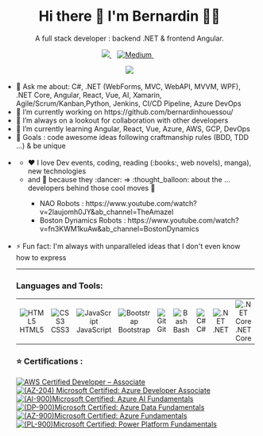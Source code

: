 <h1 align="center">
  Hi there 👋 I'm Bernardin 👨‍💻
</h1>

<p align='center'>
  A full stack developer :  backend .NET &  frontend Angular.
</p>

<p align='center'>
	<a href="https://www.linkedin.com/in/bernardinhouessou/">
	<img src="https://img.shields.io/badge/linkedin-%230077B5.svg?&style=for-the-badge&logo=linkedin&logoColor=white" />
	</a>&nbsp;&nbsp;
	<a href="https://medium.com/@bernardin.houessou">
	<img alt="Medium" src="https://img.shields.io/badge/Medium-12100E.svg?&style=for-the-badge&logo=medium&logoColor=white" />
	</a>&nbsp;&nbsp;
</p>


<p align='center'>
	<a href="#"><img src="https://github-readme-stats.vercel.app/api?username=bernardinhouessou&show_icons=true&locale=en&count_private=true&theme=dark" width="350"></a>
</p>

<ul>
  <li>💬 Ask me about:  C#, .NET (WebForms, MVC, WebAPI, MVVM, WPF), .NET Core, Angular, React, Vue, AI, Xamarin, Agile/Scrum/Kanban,Python, Jenkins, CI/CD Pipeline, Azure DevOps</li>   
  <li>🔭 I’m currently working on https://github.com/bernardinhouessou/</li>
  <li> 👯 I’m always on a lookout for collaboration with other developers </li>
  <li>🌱 I’m currently learning Angular, React, Vue, Azure, AWS, GCP, DevOps </li>
  <li>🥅 Goals : code awesome ideas following craftmanship rules (BDD, TDD ...) & be unique</li>
  
<br>
  <li>
      <ul>  
        <li>❤️ I love Dev events, coding, reading (:books:, web novels), manga), new technologies </li>
        <li> and 🤖 because they :dancer:  => :thought_balloon: about the ... developers behind those cool moves 💪</li>  
          <ul>
             <li> NAO Robots :  https://www.youtube.com/watch?v=2laujomh0JY&ab_channel=TheAmazel </li>  
             <li> Boston Dynamics Robots :  https://www.youtube.com/watch?v=fn3KWM1kuAw&ab_channel=BostonDynamics </li>
         </ul>  
</ul>
<br>
<li>⚡ Fun fact: I'm always with unparalleled ideas that I don't even know how to express</li>
<hr>

<h3 align="left">Languages and Tools:</h3>


<table align="center" style="border-color:transparent;">
  <tr>
    <td align="center" width="50px">
      <img src="https://cdn.jsdelivr.net/gh/devicons/devicon/icons/html5/html5-original.svg" alt="HTML5"><br>HTML5
    </td>
    <td align="center" width="50px">
      <img src="https://cdn.jsdelivr.net/gh/devicons/devicon/icons/css3/css3-original.svg" alt="CSS3"><br>CSS3
    </td>
    <td align="center" width="50px">
      <img src="https://cdn.jsdelivr.net/gh/devicons/devicon/icons/javascript/javascript-plain.svg" alt="JavaScript"><br>JavaScript
    </td>
    <td align="center" width="50px">
      <img src="https://cdn.jsdelivr.net/gh/devicons/devicon/icons/bootstrap/bootstrap-original.svg" alt="Bootstrap"><br>Bootstrap
    </td>
    <td align="center" width="50px">
      <img src="https://cdn.jsdelivr.net/gh/devicons/devicon/icons/git/git-original.svg" alt="Git"><br>Git
    </td>
    <td align="center" width="50px">
      <img src="https://cdn.jsdelivr.net/gh/devicons/devicon/icons/bash/bash-original.svg" alt="Bash"><br>Bash
    </td>
    <td align="center" width="50px">
      <img src="https://cdn.jsdelivr.net/gh/devicons/devicon/icons/csharp/csharp-original.svg" alt="C#"><br>C#
    </td>
    <td align="center" width="50px">
      <img src="https://cdn.jsdelivr.net/gh/devicons/devicon/icons/dot-net/dot-net-original.svg" alt=".NET"><br>.NET
    </td>
    <td align="center" width="50px">
      <img src="https://cdn.jsdelivr.net/gh/devicons/devicon/icons/dotnetcore/dotnetcore-original.svg" alt=".NET Core"><br>.NET Core
    </td>
    <td align="center" width="50px">
      <img src="https://cdn.jsdelivr.net/gh/devicons/devicon/icons/vscode/vscode-original.svg" alt="VS Code"><br>VS Code
    </td>
    <td align="center" width="50px">
      <img src="https://cdn.jsdelivr.net/gh/devicons/devicon/icons/xcode/xcode-original.svg" alt="X Code"><br>X Code
    </td>
    <td align="center" width="50px">
      <img src="https://cdn.jsdelivr.net/gh/devicons/devicon/icons/visualstudio/visualstudio-plain.svg" alt="Visual Studio"><br>Visual Studio
    </td>
    <td align="center" width="50px">
      <img src="https://cdn.jsdelivr.net/gh/devicons/devicon/icons/microsoftsqlserver/microsoftsqlserver-plain.svg" alt="SQL"><br>SQL
    </td>
    <td align="center" width="50px">
      <img src="https://cdn.jsdelivr.net/gh/devicons/devicon/icons/postgresql/postgresql-original.svg" alt="PostgreSQL"><br>PostgreSQL
    </td>
    <td align="center" width="50px">
      <img src="https://cdn.jsdelivr.net/gh/devicons/devicon/icons/mysql/mysql-original.svg" alt="MySQL"><br>MySQL
    </td>
    <td align="center" width="50px">
      <img src="https://cdn.jsdelivr.net/gh/devicons/devicon/icons/mongodb/mongodb-original.svg" alt="MongoDB"><br>MongoDB
    </td>
    <td align="center" width="50px">
      <img src="https://cdn.worldvectorlogo.com/logos/aws-dynamodb.svg" alt="DynamoDB"><br>DynamoDB
    </td>
    <td align="center" width="50px">
      <img src="https://cdn.jsdelivr.net/gh/devicons/devicon/icons/windows8/windows8-original.svg" alt="Windows"><br>Windows
    </td>
    <td align="center" width="50px">
      <img src="https://cdn.jsdelivr.net/gh/devicons/devicon/icons/linux/linux-original.svg" alt="Linux"><br>Linux
    </td>
    <td align="center" width="50px">
      <img src="https://upload.wikimedia.org/wikipedia/commons/f/fa/Apple_logo_black.svg" alt="macOS"><br>macOS
    </td>
    <td align="center" width="50px">
      <img src="https://cdn.jsdelivr.net/gh/devicons/devicon/icons/azure/azure-original.svg" alt="Azure"><br>Azure
    </td>
    <td align="center" width="50px">
      <img src="https://cdn.jsdelivr.net/gh/devicons/devicon/icons/amazonwebservices/amazonwebservices-original.svg" alt="AWS"><br>AWS
    </td>
    <td align="center" width="50px">
      <img src="https://cdn.jsdelivr.net/gh/devicons/devicon/icons/googlecloud/googlecloud-original.svg" alt="GCP"><br>GCP
    </td>
    <td align="center" width="50px">
      <img src="https://upload.wikimedia.org/wikipedia/commons/3/3f/Redmine_logo.svg" alt="Redmine"><br>Redmine
    </td>
    <td align="center" width="50px">
      <img src="https://cdn.jsdelivr.net/gh/devicons/devicon/icons/jira/jira-original-wordmark.svg" alt="Jira"><br>Jira
    </td>
    <td align="center" width="50px">
      <img src="https://cdn.jsdelivr.net/gh/devicons/devicon/icons/jenkins/jenkins-original.svg" alt="Jenkins"><br>Jenkins
    </td>
    <td align="center" width="50px">
      <img  style="background:white;" src="https://www.cdnlogo.com/logos/s/58/sonarqube.svg" alt="SonarQube"><br>SonarQube
    </td>
    <td align="center" width="50px">
      <img src="https://checkmarx.com/wp-content/uploads/2021/04/checkmarx-logo-mobile.png" alt="Checkmarx"><br>Checkmarx
    </td>
    <td align="center" width="50px">
      <img src="https://cdn.jsdelivr.net/gh/devicons/devicon/icons/docker/docker-original.svg" alt="Docker"><br>Docker
    </td>
    <td align="center" width="50px">
      <img src="https://cdn.jsdelivr.net/gh/devicons/devicon/icons/kubernetes/kubernetes-plain.svg" alt="Kubernetes"><br>Kubernetes
    </td>
    <td align="center" width="50px">
      <img src="https://cdn.jsdelivr.net/gh/devicons/devicon/icons/ansible/ansible-original.svg" alt="Ansible"><br>Ansible
    </td>
    <td align="center" width="50px">
      <img src="https://cdn.jsdelivr.net/gh/devicons/devicon/icons/terraform/terraform-original.svg" alt="Terraform"><br>Terraform
    </td>
    <td align="center" width="50px">
      <img src="https://cdn.jsdelivr.net/gh/devicons/devicon/icons/heroku/heroku-original.svg" alt="Heroku"><br>Heroku
    </td>
    <td align="center" width="50px">
      <img src="https://cdn.iconscout.com/icon/free/png-512/free-azure-devops-3521296-2944715.png" alt="Azure DevOps"><br>Azure DevOps
    </td>
    <td align="center" width="50px">
      <img src="https://learn.microsoft.com/en-us/azure/devops/media/index/devopsiconboards96.svg" alt="Azure Boards"><br>Azure Boards
    </td>
    <td align="center" width="50px">
      <img src="https://learn.microsoft.com/en-us/azure/devops/media/index/devopsiconpipelines96.svg" alt="Azure Pipelines"><br>Azure Pipelines
    </td>
    <td align="center" width="50px">
      <img src="https://cdn.jsdelivr.net/gh/devicons/devicon/icons/typescript/typescript-original.svg" alt="Typescript"><br>Typescript
    </td>
    <td align="center" width="50px">
      <img src="https://cdn.jsdelivr.net/gh/devicons/devicon/icons/angularjs/angularjs-original.svg" alt="Angular"><br>Angular
    </td>
    <td align="center" width="50px">
      <img src="https://raw.githubusercontent.com/Bernardinhouessou/bernardinhouessou/main/img/angular_gradient.png" alt="Angular"><br>Angular
    </td>
    <td align="center" width="50px">
      <img src="https://cdn.jsdelivr.net/gh/devicons/devicon/icons/react/react-original.svg" alt="React"><br>React
    </td>
    <td align="center" width="50px">
      <img src="https://cdn.jsdelivr.net/gh/devicons/devicon/icons/vuejs/vuejs-original.svg" alt="Vue"><br>Vue
    </td>
    <td align="center" width="50px">
      <img src="https://cdn.jsdelivr.net/gh/devicons/devicon/icons/webpack/webpack-original.svg" alt="Webpack"><br>Webpack
    </td><td align="center" width="50px">
      <img src="https://cdn.jsdelivr.net/gh/devicons/devicon/icons/nodejs/nodejs-original.svg" alt="NodeJs"><br>NodeJs
    </td>
    <td align="center" width="50px">
      <img src="https://cdn.jsdelivr.net/gh/devicons/devicon/icons/python/python-original.svg" alt="Python"><br>Python
    </td>
    <td align="center" width="50px" height="45px">
      <img src="https://cdn.jsdelivr.net/gh/devicons/devicon/icons/java/java-original.svg" alt="Java"><br>Java
    </td>
    <td align="center" width="50px" height="45px">
      <img src="https://cdn.jsdelivr.net/gh/devicons/devicon/icons/groovy/groovy-original.svg" alt="Groovy"><br>Groovy
    </td>
    <td align="center" width="50px">
      <img src="https://upload.wikimedia.org/wikipedia/commons/e/e9/Notion-logo.svg" alt="Notion"><br>Notion
    </td>
    <td align="center" width="50px">
      <img src="https://cdn.jsdelivr.net/gh/devicons/devicon/icons/redis/redis-original.svg" alt="Redis"><br>Redis
    </td>
    <td align="center" width="50px">
      <img src="https://warren-buckley.gallerycdn.vsassets.io/extensions/warren-buckley/iis-express/1.5.0/1638806714856/Microsoft.VisualStudio.Services.Icons.Default" alt="IIS"><br>IIS
    </td>
    <td align="center" width="50px">
      <img src="https://cdn.jsdelivr.net/gh/devicons/devicon/icons/nginx/nginx-original.svg" alt="Nginx"><br>Nginx
    </td>
    <td align="center" width="50px">
      <img src="https://cdn.jsdelivr.net/gh/devicons/devicon/icons/apache/apache-original.svg" alt="Apache"><br>Apache
    </td>
    <td align="center" width="50px">
      <img src="https://img.jsdelivr.com/github.com/swagger-api.png" alt="Swagger"><br>Swagger
    </td>
    <td align="center" width="50px">
      <img src="https://www.cdnlogo.com/logos/p/20/postman.svg" alt="Postman"><br>Postman
    </td>
    <td align="center" width="50px">
      <img src="https://www.svgrepo.com/show/353904/insomnia.svg" alt="Insomnia"><br>Insomnia
    </td>
    <td align="center" width="50px">
      <img src="https://cdn.jsdelivr.net/gh/devicons/devicon/icons/tortoisegit/tortoisegit-original.svg" alt="TortoiseSVN"><br>TortoiseSVN
    </td>
    <td align="center" width="50px">
      <img src="https://learn.microsoft.com/en-us/azure/devops/media/index/devopsiconrepos96.svg" alt="Azure Repos"><br>Azure Repos
    </td>
    <td align="center" width="50px">
      <img src="https://cdn.jsdelivr.net/gh/devicons/devicon/icons/github/github-original.svg" alt="GitHub"><br>GitHub
    </td>
    <td align="center" width="50px">
      <img src="https://cdn.jsdelivr.net/gh/devicons/devicon/icons/bitbucket/bitbucket-original.svg" alt="BitBucket"><br>BitBucket
    </td>
    <td align="center" width="50px">
      <img src="https://cdn.jsdelivr.net/gh/devicons/devicon/icons/gitlab/gitlab-original.svg" alt="Gitlab"><br>Gitlab
    </td>
    <td align="center" width="50px">
      <img src="https://cdn.jsdelivr.net/gh/devicons/devicon/icons/jetbrains/jetbrains-original.svg" alt="Jetbrains"><br>Jetbrains
    </td>
    <td align="center" width="50px">
      <img src="https://cdn.jsdelivr.net/gh/devicons/devicon/icons/graphql/graphql-plain.svg" alt="Graphql"><br>Graphql
    </td>
    <td align="center" width="50px" height="40">
      <img style="background: white" src="https://cdn.jsdelivr.net/gh/devicons/devicon/icons/apachekafka/apachekafka-original.svg" alt="Kafka"><br>Kafka
    </td>
    <td align="center" width="50px">
      <img src="https://www.cdnlogo.com/logos/r/32/rabbitmq.svg" alt="Rabbitmq"><br>Rabbitmq
    </td>
    <td align="center" width="50px">
      <img src="https://cdn.jsdelivr.net/gh/devicons/devicon/icons/selenium/selenium-original.svg" alt="Selenium"><br>Selenium
    </td>
    <td align="center" width="50px">
      <img src="https://cdn.jsdelivr.net/gh/devicons/devicon/icons/karma/karma-original.svg" alt="Karma"><br>Karma
    </td>
    <td align="center" width="50px">
      <img src="https://cdn.jsdelivr.net/gh/devicons/devicon/icons/jasmine/jasmine-plain.svg" alt="Jasmine"><br>Jasmine
    </td>
    <td align="center" width="50px">
      <img src="https://asset.brandfetch.io/idNbg7d3Ca/idJCellmWz.jpeg" alt="Specflow"><br>Specflow
    </td>
    <td align="center" width="50px">
      <img src="https://encrypted-tbn0.gstatic.com/images?q=tbn:ANd9GcQg9z6Ht8LQmPLAncxkHsbVSWsFIKPhWov-9s93AzRI5LHNiUuoyuJICQn8OMotYSt4uW8&usqp=CAU" alt="gRPC"><br>gRPC
    </td>
    <td align="center" width="50px">
      <img src="https://cdn.jsdelivr.net/gh/devicons/devicon/icons/jasmine/jasmine-plain.svg" alt="Jasmine"><br>Jasmine
    </td>
    <td align="center" width="50px">
      <img src="https://cdn.jsdelivr.net/gh/devicons/devicon/icons/figma/figma-original.svg" alt="Figma"><br>Figma
    </td>
    <td align="center" width="50px">
      <img src="https://cdn.jsdelivr.net/gh/devicons/devicon/icons//yarn/yarn-original.svg" alt="yarn"><br>yarn
    </td>
    <td align="center" width="50px">
      <img src="https://cdn.jsdelivr.net/gh/devicons/devicon/icons/npm/npm-original-wordmark.svg" alt="npm"><br>npm
    </td>
  </tr>
<table>


### ⭐ Certifications :

<a href="https://www.credly.com/badges/e7049f83-6f43-4276-abb3-d3a4bdc07aa1/public_url">
<img width="64px" height="64px" alt="AWS Certified Developer – Associate" title="AWS Certified Developer – Associate" src="https://images.credly.com/size/220x220/images/b9feab85-1a43-4f6c-99a5-631b88d5461b/image.png">
</a>

<a href="https://github.com/Bernardinhouessou/Projets_Autres/blob/master/Certificats%20MOOC(s)/Microsoft%20certificats/AZ%20204-Microsoft%20Certified%20Azure%20Developer%20Associate.pdf">
<img width="64px" height="64px" alt="(AZ-204) Microsoft Certified: Azure Developer Associate" title="(AZ-204) Microsoft Certified: Azure Developer Associate" src="https://images.credly.com/size/680x680/images/63316b60-f62d-4e51-aacc-c23cb850089c/azure-developer-associate-600x600.png">
</a>

<a href="https://www.credly.com/badges/74b81e8d-1277-4236-aff1-8f01d7d2d25b/public_url">
<img width="64px" height="64px" alt="(AI-900)Microsoft Certified: Azure AI Fundamentals" title="(AI-900)Microsoft Certified: Azure AI Fundamentals" src="https://images.credly.com/size/680x680/images/4136ced8-75d5-4afb-8677-40b6236e2672/azure-ai-fundamentals-600x600.png">
</a>

<a href="https://www.credly.com/badges/bdc175fe-036f-42a9-b5ba-7a9a52c2e29d">
<img width="64px" height="64px" alt="(DP-900)Microsoft Certified: Azure Data Fundamentals" title="(DP-900)Microsoft Certified: Azure Data Fundamentals" src="https://images.credly.com/size/680x680/images/70eb1e3f-d4de-4377-a062-b20fb29594ea/azure-data-fundamentals-600x600.png">
</a>

<a href="https://www.credly.com/badges/5799abe3-2cd5-4ae0-8731-47da654fc842/public_url">
<img width="64px" height="64px" alt="(AZ-900)Microsoft Certified: Azure Fundamentals" title="(AZ-900) Microsoft Certified: Azure Fundamentals" src="https://images.credly.com/size/680x680/images/be8fcaeb-c769-4858-b567-ffaaa73ce8cf/image.png">
</a>

<a href="https://www.credly.com/badges/85e3e0a8-e944-46b9-a2c2-c6b38e4b2c42/public_url">
<img width="64px" height="64px" alt="(PL-900)Microsoft Certified: Power Platform Fundamentals" title="(PL-900) Microsoft Certified: Power Platform Fundamentals" src="https://images.credly.com/size/680x680/images/2a6251f2-737b-4bf6-9190-d77570cc76fc/CERT-Fundamentals-Power-Platform.png">
</a>


